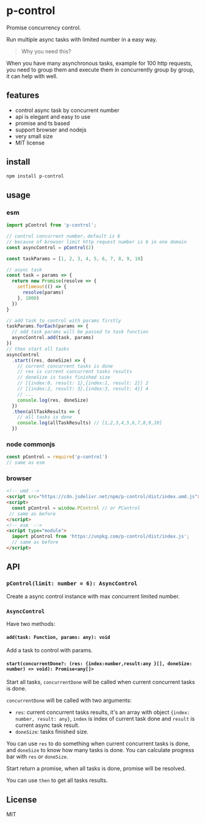 # p-control

Promise concurrency control.

Run multiple async tasks with limited number in a easy way.

> Why you need this?

When you have many asynchronous tasks, example for 100 http requests, you need to group them and execute them in concurrently group by group, it can help with well.

## features

- control async task by concurrent number
- api is elegant and easy to use
- promise and ts based
- support browser and nodejs
- very small size
- MIT license

## install

```bash
npm install p-control
```

## usage

### esm

```js
import pControl from 'p-control';

// control concurrent number，default is 6
// because of browser limit http request number is 6 in one domain
const asyncControl = pControl(2)

const taskParams = [1, 2, 3, 4, 5, 6, 7, 8, 9, 10]

// async task
const task = params => {
  return new Promise(resolve => {
    setTimeout(() => {
      resolve(params)
    }, 1000)
  })
}

// add task to control with params firstly
taskParams.forEach(params => {
  // add task params will be passed to task function
  asyncControl.add(task, params)
})
// then start all tasks
asyncControl
  .start((res, doneSize) => {
    // current concurrent tasks is done
    // res is current concurrent tasks results
    // doneSize is tasks finished size
    // [{index:0, result: 1},{index:1, result: 2}] 2
    // [{index:2, result: 3},{index:3, result: 4}] 4
    // ...
    console.log(res, doneSize)
  })
  .then(allTaskResults => {
    // all tasks is done
    console.log(allTaskResults) // [1,2,3,4,5,6,7,8,9,10]
  })
```

### node commonjs

```js
const pControl = require('p-control')
// same as esm
```

### browser

```html
<!-- umd -->
<script src="https://cdn.jsdelivr.net/npm/p-control/dist/index.umd.js"></script>
<script>
  const pControl = window.PControl // or PControl
 // same as before
</script>
<!-- esm  -->
<script type="module">
  import pControl from 'https://unpkg.com/p-control/dist/index.js';
  // same as before
</script>
```

## API

### `pControl(limit: number = 6): AsyncControl`

Create a async control instance with max concurrent limited number.

### `AsyncControl`

Have two methods:

#### `add(task: Function, params: any): void`

Add a task to control with params.

#### `start(concurrentDone?: (res: {index:number,result:any }[], doneSize: number) => void): Promise<any[]>`

Start all tasks, `concurrentDone` will be called when current concurrent tasks is done.

`concurrentDone` will be called with two arguments:

- `res`: current concurrent tasks results, it's an array with object `{index: number, result: any}`, `index` is index of current task done and `result` is current async task result.
- `doneSize`: tasks finished size.

You can use `res` to do something when current concurrent tasks is done, and `doneSize` to know how many tasks is done. You can calculate progress bar with `res` or `doneSize`.

Start return a promise, when all tasks is done, promise will be resolved.

You can use `then` to get all tasks results.

## License

MIT
